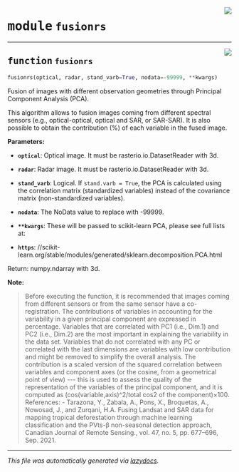 <!-- markdownlint-disable -->

<a href="..\eopy\fusionrs.py#L0"><img align="right" style="float:right;" src="https://img.shields.io/badge/-source-cccccc?style=flat-square"></a>

# <kbd>module</kbd> `fusionrs`





---

<a href="..\eopy\fusionrs.py#L9"><img align="right" style="float:right;" src="https://img.shields.io/badge/-source-cccccc?style=flat-square"></a>

## <kbd>function</kbd> `fusionrs`

```python
fusionrs(optical, radar, stand_varb=True, nodata=-99999, **kwargs)
```

Fusion of images with different observation geometries through Principal Component Analysis (PCA). 

This algorithm allows to fusion images coming from different spectral sensors  (e.g., optical-optical, optical and SAR, or SAR-SAR). It is also possible to obtain the contribution (%) of each variable in the fused image. 



**Parameters:**
 


 - <b>`optical`</b>:  Optical image. It must be rasterio.io.DatasetReader with 3d. 


 - <b>`radar`</b>:  Radar image. It must be rasterio.io.DatasetReader with 3d. 


 - <b>`stand_varb`</b>:  Logical. If ``stand.varb = True``, the PCA is calculated using the correlation   matrix (standardized variables) instead of the covariance matrix   (non-standardized variables).  


 - <b>`nodata`</b>:  The NoData value to replace with -99999. 


 - <b>`**kwargs`</b>:  These will be passed to scikit-learn PCA, please see full lists at: 
 - <b>`https`</b>: //scikit-learn.org/stable/modules/generated/sklearn.decomposition.PCA.html 

Return: numpy.ndarray with 3d. 



**Note:**

> Before executing the function, it is recommended that images coming from different sensors or from the same sensor have a co-registration. 
>The contributions of variables in accounting for the variability in a given principal component are expressed in percentage. Variables that are correlated with PC1 (i.e., Dim.1) and PC2 (i.e., Dim.2) are the most important in explaining the variability in the data set. Variables that do not correlated with any PC or correlated with the last dimensions are variables with low contribution and might be removed to simplify the overall analysis. The contribution is a scaled version of the squared correlation between variables and component axes (or the cosine, from a geometrical point of view) --- this is used to assess the quality of the representation of the variables of the principal component, and it is computed as (cos(variable,axis)^2/total cos2 of the component)×100. 
>References: - Tarazona, Y., Zabala, A., Pons, X., Broquetas, A., Nowosad, J., and Zurqani, H.A. Fusing Landsat and SAR data for mapping tropical deforestation through machine learning classification and the PVts-β non-seasonal detection approach, Canadian Journal of Remote Sensing., vol. 47, no. 5, pp. 677–696, Sep. 2021. 




---

_This file was automatically generated via [lazydocs](https://github.com/ml-tooling/lazydocs)._

